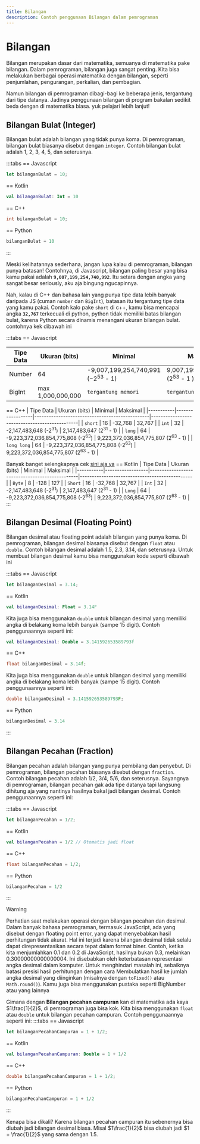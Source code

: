 ```yaml
---
title: Bilangan
description: Contoh penggunaan Bilangan dalam pemrograman 
---
```


# Bilangan 

Bilangan merupakan dasar dari matematika, semuanya di matematika pake bilangan. Dalam pemrograman, bilangan juga sangat penting. Kita bisa melakukan berbagai operasi matematika dengan bilangan, seperti penjumlahan, pengurangan, perkalian, dan pembagian.

Namun bilangan di pemrograman dibagi-bagi ke beberapa jenis, tergantung dari tipe datanya. Jadinya penggunaan bilangan di program bakalan sedikit beda dengan di matematika biasa. yuk pelajari lebih lanjut!

## Bilangan Bulat (Integer)

Bilangan bulat adalah bilangan yang tidak punya koma. Di pemrograman, bilangan bulat biasanya disebut dengan `integer`. Contoh bilangan bulat adalah 1, 2, 3, 4, 5, dan seterusnya.

:::tabs
== Javascript
```js
let bilanganBulat = 10;
```
== Kotlin
```kt
val bilanganBulat: Int = 10
```
== C++
```cpp
int bilanganBulat = 10;
```
== Python
```python
bilanganBulat = 10
```
:::

Meski kelihatannya sederhana, jangan lupa kalau di pemrograman, bilangan punya batasan! Contohnya, di Javascript, bilangan paling besar yang bisa kamu pakai adalah **`9,007,199,254,740,992`**. Itu setara dengan angka yang sangat besar seriously, aku aja bingung ngucapinnya.

Nah, kalau di C++ dan bahasa lain yang punya tipe data lebih banyak daripada JS (cuman `number` dan `BigInt`), batasan itu tergantung tipe data yang kamu pakai. Contoh kalo pake `short` di c++, kamu bisa mencapai angka **`32,767`** terkecuali di python, python tidak memiliki batas bilangan bulat, karena Python secara dinamis menangani ukuran bilangan bulat. contohnya kek dibawah ini

:::tabs
== Javascript

| Tipe Data | Ukuran (bits) | Minimal| Maksimal|
|-----------|------------------|---------------|----|
| Number    | 64               | -9,007,199,254,740,991<br /> (−2<sup>53</sup> - 1) | 9,007,199,254,740,992 <br /> (2<sup>53</sup> - 1 )  |
| BigInt    | max 1,000,000,000               | `tergantung memori` | `tergantung memori`  |
== C++
| Tipe Data | Ukuran (bits) | Minimal                                         | Maksimal                                      |
|-----------|------------------|------------------------------------------------|-----------------------------------------------|
| `short`     | 16               | -32,768                                       | 32,767                                        |
| `int`       | 32               | -2,147,483,648 (-2<sup>31</sup>)              | 2,147,483,647 (2<sup>31</sup> - 1)           |
| `long`      | 64               | -9,223,372,036,854,775,808 (-2<sup>63</sup>) | 9,223,372,036,854,775,807 (2<sup>63</sup> - 1) |
| `long long` | 64               | -9,223,372,036,854,775,808 (-2<sup>63</sup>) | 9,223,372,036,854,775,807 (2<sup>63</sup> - 1) |

Banyak banget selengkapnya cek [sini aja ya](https://learn.microsoft.com/en-us/cpp/c-language/cpp-integer-limits?view=msvc-170#limits-on-integer-constants)
== Kotlin
| Tipe Data | Ukuran (bits) | Minimal                                         | Maksimal                                      |
|-----------|------------------|------------------------------------------------|-----------------------------------------------|
| `Byte`      | 8                | -128                                           | 127                                           |
| `Short`     | 16               | -32,768                                       | 32,767                                        |
| `Int`       | 32               | -2,147,483,648 (-2<sup>31</sup>)              | 2,147,483,647 (2<sup>31</sup> - 1)           |
| `Long`      | 64               | -9,223,372,036,854,775,808 (-2<sup>63</sup>) | 9,223,372,036,854,775,807 (2<sup>63</sup> - 1) |
:::

## Bilangan Desimal (Floating Point)

Bilangan desimal atau floating point adalah bilangan yang punya koma. Di pemrograman, bilangan desimal biasanya disebut dengan `float` atau `double`. Contoh bilangan desimal adalah 1.5, 2.3, 3.14, dan seterusnya. Untuk membuat bilangan desimal kamu bisa menggunakan kode seperti dibawah ini

:::tabs
== Javascript
```js
let bilanganDesimal = 3.14;
```
== Kotlin
```kt
val bilanganDesimal: Float = 3.14F
```
Kita juga bisa menggunakan `double` untuk bilangan desimal yang memiliki angka di belakang koma lebih banyak (sampe 15 digit). Contoh penggunaannya seperti ini:
```kt
val bilanganDesimal: Double = 3.141592653589793f
```
== C++
```cpp
float bilanganDesimal = 3.14f;
```
Kita juga bisa menggunakan `double` untuk bilangan desimal yang memiliki angka di belakang koma lebih banyak (sampe 15 digit). Contoh penggunaannya seperti ini:
```cpp
double bilanganDesimal = 3.141592653589793F;
```
== Python
```python
bilanganDesimal = 3.14
```
:::


## Bilangan Pecahan (Fraction)

Bilangan pecahan adalah bilangan yang punya pembilang dan penyebut. Di pemrograman, bilangan pecahan biasanya disebut dengan `fraction`. Contoh bilangan pecahan adalah 1/2, 3/4, 5/6, dan seterusnya. Sayangnya di pemrograman, bilangan pecahan gak ada tipe datanya tapi langsung dihitung aja yang nantinya hasilnya bakal jadi bilangan desimal. Contoh penggunaannya seperti ini:

:::tabs
== Javascript
```js
let bilanganPecahan = 1/2;
```
== Kotlin
```kt
val bilanganPecahan = 1/2 // Otomatis jadi float
```
== C++
```cpp
float bilanganPecahan = 1/2;
```
== Python
```python
bilanganPecahan = 1/2
```
:::

> [!WARNING]  
> Perhatian saat melakukan operasi dengan bilangan pecahan dan desimal.
> Dalam banyak bahasa pemrograman, termasuk JavaScript, ada yang disebut dengan floating point error, yang dapat menyebabkan hasil perhitungan tidak akurat. Hal ini terjadi karena bilangan desimal tidak selalu dapat direpresentasikan secara tepat dalam format biner.
> Contoh, ketika kita menjumlahkan 0.1 dan 0.2 di JavaScript, hasilnya bukan 0.3, melainkan 0.30000000000000004. Ini disebabkan oleh keterbatasan representasi angka desimal dalam komputer.
> Untuk menghindari masalah ini, sebaiknya batasi presisi hasil perhitungan dengan cara Membulatkan hasil ke jumlah angka desimal yang diinginkan (misalnya dengan `toFixed()` atau `Math.round()`). Kamu juga bisa menggunakan pustaka seperti BigNumber atau yang lainnya

Gimana dengan **Bilangan pecahan campuran** kan di matematika ada kaya $1\frac{1}{2}$, di pemrograman juga bisa kok. Kita bisa menggunakan `float` atau `double` untuk bilangan pecahan campuran. Contoh penggunaannya seperti ini:
:::tabs
== Javascript
```js
let bilanganPecahanCampuran = 1 + 1/2;
```
== Kotlin
```kt
val bilanganPecahanCampuran: Double = 1 + 1/2
```
== C++
```cpp
double bilanganPecahanCampuran = 1 + 1/2;
```
== Python
```python
bilanganPecahanCampuran = 1 + 1/2
```
:::

Kenapa bisa dikali? Karena bilangan pecahan campuran itu sebenernya bisa diubah jadi bilangan desimal biasa. Misal $1\frac{1}{2}$ bisa diubah jadi $1 + \frac{1}{2}$ yang sama dengan $1.5$.
